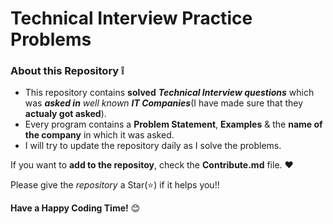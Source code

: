 # Technical Interview Practice Problems

### About this Repository :grey_exclamation:
- This repository contains **solved** _**Technical Interview questions**_ which was _**asked in** well known **IT Companies**_(I have made sure that they **actualy got asked**).
- Every program contains a **Problem Statement**, **Examples** & the **name of the company** in which it was asked.
- I will try to update the repository daily as I solve the problems.

If you want to **add to the repositoy**, check the **Contribute.md** file. :heart:

Please give the _repository_ a Star(:star:) if it helps you!!

**Have a Happy Coding Time!** :blush:
